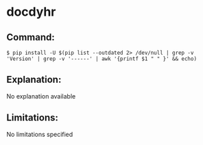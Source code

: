 # docdyhr

## Command:
```
$ pip install -U $(pip list --outdated 2> /dev/null | grep -v 'Version' | grep -v '------' | awk '{printf $1 " " }' && echo)
```

## Explanation:
No explanation available

## Limitations:
No limitations specified

